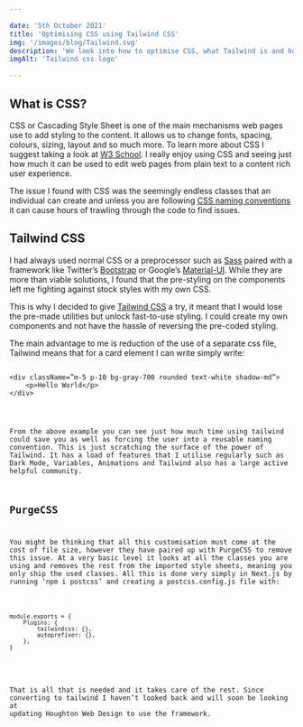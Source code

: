 ```yaml
---

date: '5th October 2021'
title: 'Optimising CSS using Tailwind CSS'
img: '/images/blog/Tailwind.svg'
description: 'We look into how to optimise CSS, what Tailwind is and how it might help your project'
imgAlt: 'Tailwind css logo'

---
```

## **What is CSS?**


CSS or Cascading Style Sheet is one of the main mechanisms web pages use to add styling to the content.  It allows us to change fonts, spacing, colours, sizing, layout and so much more.  To learn more about CSS I suggest taking a look at <ins>[W3 School](https://www.w3schools.com/css/)</ins>.  I really enjoy using CSS and seeing just how much it can be used to edit web pages from plain text to a content rich user experience.

The issue I found with CSS was the seemingly endless classes that an individual can create and unless you are following <ins>[CSS naming conventions](https://www.freecodecamp.org/news/css-naming-conventions-that-will-save-you-hours-of-debugging-35cea737d849/)</ins> it can cause hours of trawling through the code to find issues.

## **Tailwind CSS**

I had always used normal CSS or a preprocessor such as <ins>[Sass](https://sass-lang.com/)</ins> paired with a framework like Twitter’s <ins>[Bootstrap](https://getbootstrap.com/)</ins> or Google’s <ins>[Material-UI](https://material-ui.com/)</ins>.  While they are more than viable solutions, I found that the pre-styling on the components left me fighting against stock styles with my own CSS.

This is why I decided to give <ins>[Tailwind CSS](https://tailwindcss.com/)</ins> a try, it meant that I would lose the pre-made utilities but unlock fast-to-use styling.  I could create my own components and not have the hassle of reversing the pre-coded styling.  

The main advantage to me is reduction of the use of a separate css file, Tailwind means that for a card element I can write simply write:
<pre className="code"><code>
&lt<span className="element">div</span> <span className="vs-class">className</span>=<span className="string">”m-5 p-10 bg-gray-700 rounded text-white shadow-md”</span>&gt
    &lt<span className="element">p</span>&gtHello World&lt/<span className="element">p</span>&gt
&lt/<span className="element">div</span>&gt

<!-- </code></pre>
Which would output a styled card div with spacing from other elements, a dark gray background with contrasting white text and box shadow to make it have a 3d appearance. A similar div would require the code below:
<pre className="code"><code>
<span className="comment">//HTML</span>
&lt<span className="element">div</span> <span className="vs-class">className</span>=<span className="string">”card”</span>&gt
    &lt<span className="element">p</span>&gtHello World&lt/<span className="element">p</span>&gt
&lt/<span className="element">div</span>&gt

<span className="comment">//CSS</span>
<span className="vs-class-gold">.card</span> {
    <span className="vs-class">margin:</span> <span className="number-vs">1.25rem;</span>
    <span className="vs-class">padding:</span> <span className="number-vs">2.5rem;</span>
    <span className="vs-class">background-color:</span> <span className="string">#565656;</span>
    <span className="vs-class">text-color:</span> <span className="string">#ffffff;</span>
    <span className="vs-class">border-radius:</span> <span className="number-vs">0.25rem;</span>
    <span className="vs-class">box-shadow:</span> <span className="number-vs">4px 2px 17px 10px rgb;</span>
}

</code></pre> -->
From the above example you can see just how much time using tailwind could save you as well as forcing the user into a reusable naming convention.
This is just scratching the surface of the power of Tailwind. It has a load of features that I utilise regularly such as Dark Mode, Variables, Animations and Tailwind also has a large active helpful community.  

## **PurgeCSS**

You might be thinking that all this customisation must come at the cost of file size, however they have paired up with PurgeCSS to remove this issue.  At a very basic level it looks at all the classes you are using and removes the rest from the imported style sheets, meaning you only ship the used classes.  All this is done very simply in Next.js by running ‘npm i postcss’ and creating a postcss.config.js file with:
<pre className="code"><code>
<span className="comment">module</span>.<span className="comment">exports</span> = {
    <span className="vs-class">Plugins:</span> {
        <span className="vs-class">tailwindcss:</span> {},
        <span className="vs-class">autoprefixer:</span> {},
    },
}

</code></pre>
That is all that is needed and it takes care of the rest.  Since converting to tailwind I haven’t looked back and will soon be looking at updating Houghton Web Design to use the framework.


